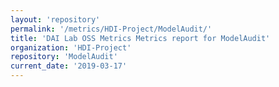 ```yaml
---
layout: 'repository'
permalink: '/metrics/HDI-Project/ModelAudit/'
title: 'DAI Lab OSS Metrics Metrics report for ModelAudit'
organization: 'HDI-Project'
repository: 'ModelAudit'
current_date: '2019-03-17'
---
```

